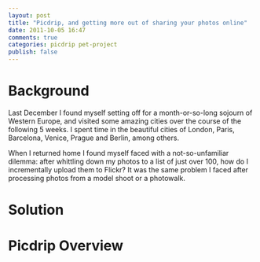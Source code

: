 ```yaml
---
layout: post
title: "Picdrip, and getting more out of sharing your photos online"
date: 2011-10-05 16:47
comments: true
categories: picdrip pet-project
publish: false
---
```


# Background

Last December I found myself setting off for a month-or-so-long sojourn of Western Europe, and visited some amazing cities over the course of the following 5 weeks. I spent time in the beautiful cities of London, Paris, Barcelona, Venice, Prague and Berlin, among others.

When I returned home I found myself faced with a not-so-unfamiliar dilemma: after whittling down my photos to a list of just over 100, how do I incrementally upload them to Flickr? It was the same problem I faced after processing photos from a model shoot or a photowalk.

# Solution

# Picdrip Overview
